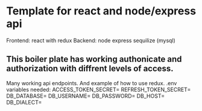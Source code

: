 # Template for react and node/express api
Frontend: react with redux
Backend: node express sequilize (mysql)
## This boiler plate has working authonicate and authorization with diffrent levels of access. 
Many working api endpoints. And example of how to use redux. 
.env variables needed: 
ACCESS_TOKEN_SECRET=
REFRESH_TOKEN_SECRET=
DB_DATABASE=
DB_USERNAME=
DB_PASSWORD=
DB_HOST=
DB_DIALECT=

